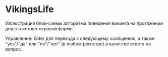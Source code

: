 VikingsLife
===========

Иллюстрация блок-схемы алгоритма поведения викинга на протяжении дня в текстово-игровой форме.

Управление: Enter для перехода к следующему сообщению, а также "yes"/"да" или "no"/"нет" (в любом регистре) в качестве ответа на вопрос.
